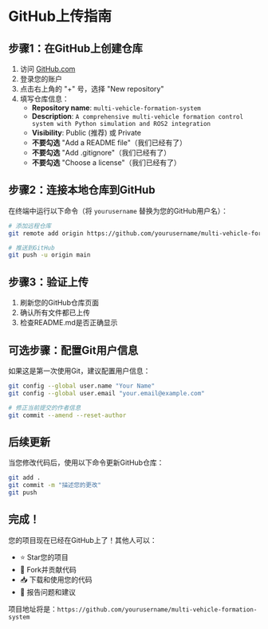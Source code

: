 # GitHub上传指南

## 步骤1：在GitHub上创建仓库

1. 访问 [GitHub.com](https://github.com)
2. 登录您的账户
3. 点击右上角的 "+" 号，选择 "New repository"
4. 填写仓库信息：
   - **Repository name**: `multi-vehicle-formation-system`
   - **Description**: `A comprehensive multi-vehicle formation control system with Python simulation and ROS2 integration`
   - **Visibility**: Public (推荐) 或 Private
   - **不要勾选** "Add a README file"（我们已经有了）
   - **不要勾选** "Add .gitignore"（我们已经有了）
   - **不要勾选** "Choose a license"（我们已经有了）

## 步骤2：连接本地仓库到GitHub

在终端中运行以下命令（将 `yourusername` 替换为您的GitHub用户名）：

```bash
# 添加远程仓库
git remote add origin https://github.com/yourusername/multi-vehicle-formation-system.git

# 推送到GitHub
git push -u origin main
```

## 步骤3：验证上传

1. 刷新您的GitHub仓库页面
2. 确认所有文件都已上传
3. 检查README.md是否正确显示

## 可选步骤：配置Git用户信息

如果这是第一次使用Git，建议配置用户信息：

```bash
git config --global user.name "Your Name"
git config --global user.email "your.email@example.com"

# 修正当前提交的作者信息
git commit --amend --reset-author
```

## 后续更新

当您修改代码后，使用以下命令更新GitHub仓库：

```bash
git add .
git commit -m "描述您的更改"
git push
```

## 完成！

您的项目现在已经在GitHub上了！其他人可以：
- ⭐ Star您的项目
- 🍴 Fork并贡献代码
- 📥 下载和使用您的代码
- 🐛 报告问题和建议

项目地址将是：`https://github.com/yourusername/multi-vehicle-formation-system` 